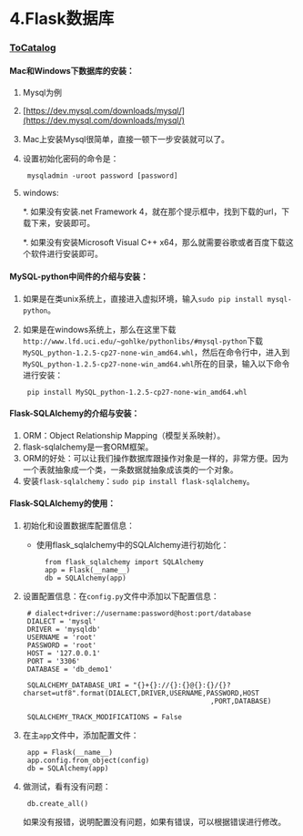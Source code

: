 # 4.Flask数据库

### [ToCatalog](../README.md)

#### Mac和Windows下数据库的安装：

1. Mysql为例
2. [https://dev.mysql.com/downloads/mysql/](https://dev.mysql.com/downloads/mysql/)
3. Mac上安装Mysql很简单，直接一顿下一步安装就可以了。
4. 设置初始化密码的命令是：

   ```text
    mysqladmin -uroot password [password]
   ```

5. windows:

    \*. 如果没有安装.net Framework 4，就在那个提示框中，找到下载的url，下载下来，安装即可。

    \*. 如果没有安装Microsoft Visual C++ x64，那么就需要谷歌或者百度下载这个软件进行安装即可。

#### MySQL-python中间件的介绍与安装：

1. 如果是在类unix系统上，直接进入虚拟环境，输入`sudo pip install mysql-python`。
2. 如果是在windows系统上，那么在这里下载`http://www.lfd.uci.edu/~gohlke/pythonlibs/#mysql-python`下载`MySQL_python‑1.2.5‑cp27‑none‑win_amd64.whl`，然后在命令行中，进入到`MySQL_python‑1.2.5‑cp27‑none‑win_amd64.whl`所在的目录，输入以下命令进行安装：

   ```text
    pip install MySQL_python‑1.2.5‑cp27‑none‑win_amd64.whl
   ```

#### Flask-SQLAlchemy的介绍与安装：

1. ORM：Object Relationship Mapping（模型关系映射）。
2. flask-sqlalchemy是一套ORM框架。
3. ORM的好处：可以让我们操作数据库跟操作对象是一样的，非常方便。因为一个表就抽象成一个类，一条数据就抽象成该类的一个对象。
4. 安装`flask-sqlalchemy`：`sudo pip install flask-sqlalchemy`。

#### Flask-SQLAlchemy的使用：

1. 初始化和设置数据库配置信息：
   * 使用flask\_sqlalchemy中的SQLAlchemy进行初始化：

     ```text
       from flask_sqlalchemy import SQLAlchemy
       app = Flask(__name__)
       db = SQLAlchemy(app)
     ```
2. 设置配置信息：在`config.py`文件中添加以下配置信息：

   ```text
    # dialect+driver://username:password@host:port/database
    DIALECT = 'mysql'
    DRIVER = 'mysqldb'
    USERNAME = 'root'
    PASSWORD = 'root'
    HOST = '127.0.0.1'
    PORT = '3306'
    DATABASE = 'db_demo1'

    SQLALCHEMY_DATABASE_URI = "{}+{}://{}:{}@{}:{}/{}?charset=utf8".format(DIALECT,DRIVER,USERNAME,PASSWORD,HOST
                                                 ,PORT,DATABASE)

    SQLALCHEMY_TRACK_MODIFICATIONS = False
   ```

3. 在主`app`文件中，添加配置文件：

   ```text
    app = Flask(__name__)
    app.config.from_object(config)
    db = SQLAlchemy(app)
   ```

4. 做测试，看有没有问题：

   ```text
    db.create_all()
   ```

    如果没有报错，说明配置没有问题，如果有错误，可以根据错误进行修改。

